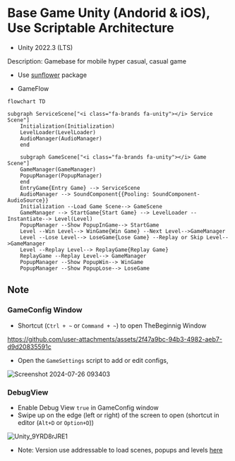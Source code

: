 # Base Game Unity (Andorid & iOS), Use Scriptable Architecture
- Unity 2022.3 (LTS)
  
Description: Gamebase for mobile hyper casual, casual game

- Use [sunflower](https://github.com/VirtueSky/sunflower) package

- GameFlow

```mermaid
flowchart TD

subgraph ServiceScene["<i class="fa-brands fa-unity"></i> Service Scene"]
    Initialization(Initialization)
    LevelLoader(LevelLoader)
    AudioManager(AudioManager)
    end

    subgraph GameScene["<i class="fa-brands fa-unity"></i> Game Scene"]
    GameManager(GameManager)
    PopupManager(PopupManager)
    end
    EntryGame{Entry Game} --> ServiceScene
    AudioManager --> SoundComponent{{Pooling: SoundComponent-AudioSource}}
    Initialization --Load Game Scene--> GameScene 
    GameManager --> StartGame{Start Game} --> LevelLoader --Instantiate--> Level(Level)
    PopupManager --Show PopupInGame--> StartGame
    Level --Win Level--> WinGame{Win Game} --Next Level-->GameManager
    Level --Lose Level--> LoseGame{Lose Game} --Replay or Skip Level-->GameManager
    Level --Replay Level--> ReplayGame{Replay Game}
    ReplayGame --Replay Level--> GameManager
    PopupManager --Show PopupWin--> WinGame
    PopupManager --Show PopupLose--> LoseGame
```

## Note
### GameConfig Window
- Shortcut (`Ctrl + ~` or `Command + ~`) to open TheBeginnig Window


https://github.com/user-attachments/assets/2f47a9bc-94b3-4982-aeb7-d9d20835591c


- Open the `GameSettings` script to add or edit configs,


![Screenshot 2024-07-26 093403](https://github.com/user-attachments/assets/10b0a2ce-7f34-48ea-b6fe-487b640c3cbf)

### DebugView

- Enable Debug View `true` in GameConfig window
- Swipe up on the edge (left or right) of the screen to open (shortcut in editor (`Alt+D` or `Option+D`))


![Unity_9YRD8rJRE1](https://github.com/user-attachments/assets/73692ff8-918a-4721-bd7b-c380d4a9cb14)


- Note: Version use addressable to load scenes, popups and levels [here](https://github.com/VirtueSky/TheBeginning/tree/use_addressable)

